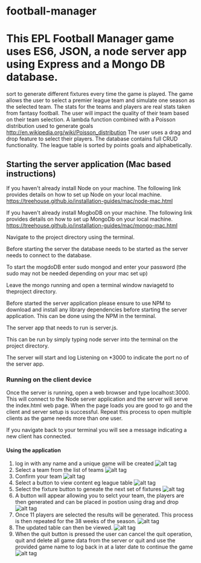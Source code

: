 # football-manager
# This EPL Football Manager game uses ES6, JSON, a node server app using Express and a Mongo DB database.

sort to generate different fixtures every time the game is played. The game allows the user to select a premier league team and simulate one season as the selected team. The stats for the teams and players are real stats taken from fantasy football. The user will impact the quality of their team based on their team selection. A lambda function combined with a Poisson distribution used to generate goals http://en.wikipedia.org/wiki/Poisson_distribution The user uses a drag and drop feature to select their players. The database contains full CRUD functionality. The league table is sorted by points goals and alphabetically.



## Starting the server application (Mac based instructions)

If you haven't already install Node on your machine.
The following link provides details on how to set up Node on your local machine.
https://treehouse.github.io/installation-guides/mac/node-mac.html

If you haven't already install MogboDB on your machine.
The following link provides details on how to set up MongoDb on your local machine.
https://treehouse.github.io/installation-guides/mac/mongo-mac.html

Navigate to the project directory using the terminal.

Before starting the server the database needs to be started as the server needs to connect to the database.

To start the mogdoDB enter sudo mongod and enter your password (the sudo may not be needed depending on your mac set up)

Leave the mongo running and open a terminal window naviagetd to theproject directory.

Before started the server application please ensure to use NPM to download and install any library dependencies before starting the server application. This can be done using the NPM in the terminal.

The server app that needs to run is server.js. 

This can be run by simply typing node server into the terminal on the project directory.

The server will start and log Listening on *3000 to indicate the port no of the server app.

### Running on the client device

Once the server is running, open a web browser and type localhost:3000. This will connect to the Node server application and the server will serve the index.html web page. When the page loads you are good to go and the client and server setup is successful. Repeat this process to open multiple clients as the game needs more than one user.

If you navigate back to your terminal you will see a message indicating a new client has connected.


#### Using the application
1. log in with any name and a unique game will be created
![alt tag](https://github.com/seanjohn85/football-manager/blob/master/start.png)
2. Select a team from the list of teams
![alt tag](https://github.com/seanjohn85/football-manager/blob/master/select.png)
3. Confirm your team
![alt tag](https://github.com/seanjohn85/football-manager/blob/master/manuselected.png)
4. Select a button to view content eg league table
![alt tag](https://github.com/seanjohn85/football-manager/blob/master/tabel1.png)
5. Select the fixture button to geneate the next set of fixtures
![alt tag](https://github.com/seanjohn85/football-manager/blob/master/fix.png)
6. A button will appear allowing you to selct your team, the players are then generated and can be placed in postion using drag and drop
![alt tag](https://github.com/seanjohn85/football-manager/blob/master/players.png)
8. Once 11 players are selected the results will be generated. This process is then repeated for the 38 weeks of the season.
![alt tag](https://github.com/seanjohn85/football-manager/blob/master/results.png)
9. The updated table can then be viewed.
![alt tag](https://github.com/seanjohn85/football-manager/blob/master/updated.png)
10. When the quit button is pressed the user can cancel the quit operation, quit and delete all game data from the server or quit and use the provided game name to log back in at a later date to continue the game 
![alt tag](https://github.com/seanjohn85/football-manager/blob/master/quit.png)


